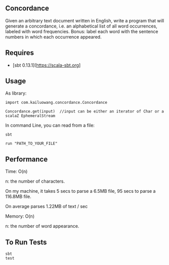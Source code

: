 Concordance
---------------

Given an arbitrary text document written in English, write a program that will generate a
concordance, i.e. an alphabetical list of all word occurrences, labeled with word frequencies.
Bonus: label each word with the sentence numbers in which each occurrence appeared.

Requires
---------------
* [sbt 0.13.1](https://scala-sbt.org]




Usage
---------------

As library:

    import com.kailuowang.concordance.Concordance

    Concordance.get(input)  //input can be either an iterator of Char or a scalaZ EphemeralStream

In command Line, you can read from a file:

    sbt

    run "PATH_TO_YOUR_FILE"



Performance
---------------

Time: O(n)

n: the number of characters.

On my machine, it takes 5 secs to parse a 6.5MB file, 95 secs to parse a 116.8MB file.

On average parses 1.22MB of text / sec

Memory: O(n)

n: the number of word appearance.


To Run Tests
---------------
    sbt
    test
